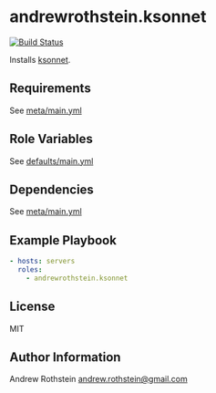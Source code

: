 andrewrothstein.ksonnet
=========
[![Build Status](https://travis-ci.org/andrewrothstein/ansible-ksonnet.svg?branch=master)](https://travis-ci.org/andrewrothstein/ansible-ksonnet)

Installs [ksonnet](https://ksonnet.io/).

Requirements
------------

See [meta/main.yml](meta/main.yml)

Role Variables
--------------

See [defaults/main.yml](defaults/main.yml)

Dependencies
------------

See [meta/main.yml](meta/main.yml)

Example Playbook
----------------

```yml
- hosts: servers
  roles:
    - andrewrothstein.ksonnet
```

License
-------

MIT

Author Information
------------------

Andrew Rothstein <andrew.rothstein@gmail.com>
